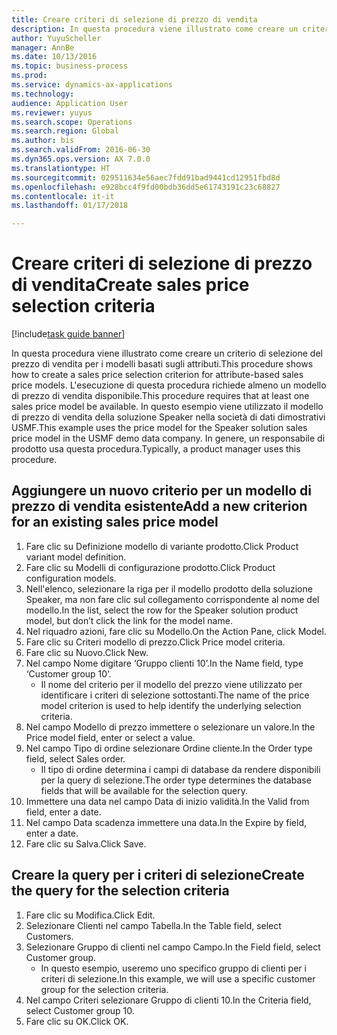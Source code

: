 ```yaml
--- 
title: Creare criteri di selezione di prezzo di vendita
description: In questa procedura viene illustrato come creare un criterio di selezione del prezzo di vendita per i modelli basati sugli attributi.
author: YuyuScheller
manager: AnnBe
ms.date: 10/13/2016
ms.topic: business-process
ms.prod: 
ms.service: dynamics-ax-applications
ms.technology: 
audience: Application User
ms.reviewer: yuyus
ms.search.scope: Operations
ms.search.region: Global
ms.author: bis
ms.search.validFrom: 2016-06-30
ms.dyn365.ops.version: AX 7.0.0
ms.translationtype: HT
ms.sourcegitcommit: 029511634e56aec7fdd91bad9441cd12951fbd8d
ms.openlocfilehash: e928bcc4f9fd00bdb36dd5e61743191c23c68827
ms.contentlocale: it-it
ms.lasthandoff: 01/17/2018

---
```

# <a name="create-sales-price-selection-criteria"></a><span data-ttu-id="a9c45-103">Creare criteri di selezione di prezzo di vendita</span><span class="sxs-lookup"><span data-stu-id="a9c45-103">Create sales price selection criteria</span></span>

[!include[task guide banner](../../includes/task-guide-banner.md)]

<span data-ttu-id="a9c45-104">In questa procedura viene illustrato come creare un criterio di selezione del prezzo di vendita per i modelli basati sugli attributi.</span><span class="sxs-lookup"><span data-stu-id="a9c45-104">This procedure shows how to create a sales price selection criterion for attribute-based sales price models.</span></span> <span data-ttu-id="a9c45-105">L'esecuzione di questa procedura richiede almeno un modello di prezzo di vendita disponibile.</span><span class="sxs-lookup"><span data-stu-id="a9c45-105">This procedure requires that at least one sales price model be available.</span></span> <span data-ttu-id="a9c45-106">In questo esempio viene utilizzato il modello di prezzo di vendita della soluzione Speaker nella società di dati dimostrativi USMF.</span><span class="sxs-lookup"><span data-stu-id="a9c45-106">This example uses the price model for the Speaker solution sales price model in the USMF demo data company.</span></span> <span data-ttu-id="a9c45-107">In genere, un responsabile di prodotto usa questa procedura.</span><span class="sxs-lookup"><span data-stu-id="a9c45-107">Typically, a product manager uses this procedure.</span></span>


## <a name="add-a-new-criterion-for-an-existing-sales-price-model"></a><span data-ttu-id="a9c45-108">Aggiungere un nuovo criterio per un modello di prezzo di vendita esistente</span><span class="sxs-lookup"><span data-stu-id="a9c45-108">Add a new criterion for an existing sales price model</span></span>
1. <span data-ttu-id="a9c45-109">Fare clic su Definizione modello di variante prodotto.</span><span class="sxs-lookup"><span data-stu-id="a9c45-109">Click Product variant model definition.</span></span>
2. <span data-ttu-id="a9c45-110">Fare clic su Modelli di configurazione prodotto.</span><span class="sxs-lookup"><span data-stu-id="a9c45-110">Click Product configuration models.</span></span>
3. <span data-ttu-id="a9c45-111">Nell'elenco, selezionare la riga per il modello prodotto della soluzione Speaker, ma non fare clic sul collegamento corrispondente al nome del modello.</span><span class="sxs-lookup"><span data-stu-id="a9c45-111">In the list, select the row for the Speaker solution product model, but don’t click the link for the model name.</span></span>
4. <span data-ttu-id="a9c45-112">Nel riquadro azioni, fare clic su Modello.</span><span class="sxs-lookup"><span data-stu-id="a9c45-112">On the Action Pane, click Model.</span></span>
5. <span data-ttu-id="a9c45-113">Fare clic su Criteri modello di prezzo.</span><span class="sxs-lookup"><span data-stu-id="a9c45-113">Click Price model criteria.</span></span>
6. <span data-ttu-id="a9c45-114">Fare clic su Nuovo.</span><span class="sxs-lookup"><span data-stu-id="a9c45-114">Click New.</span></span>
7. <span data-ttu-id="a9c45-115">Nel campo Nome digitare ‘Gruppo clienti 10’.</span><span class="sxs-lookup"><span data-stu-id="a9c45-115">In the Name field, type ‘Customer group 10’.</span></span>
    * <span data-ttu-id="a9c45-116">Il nome del criterio per il modello del prezzo viene utilizzato per identificare i criteri di selezione sottostanti.</span><span class="sxs-lookup"><span data-stu-id="a9c45-116">The name of the price model criterion is used to help identify the underlying selection criteria.</span></span>  
8. <span data-ttu-id="a9c45-117">Nel campo Modello di prezzo immettere o selezionare un valore.</span><span class="sxs-lookup"><span data-stu-id="a9c45-117">In the Price model field, enter or select a value.</span></span>
9. <span data-ttu-id="a9c45-118">Nel campo Tipo di ordine selezionare Ordine cliente.</span><span class="sxs-lookup"><span data-stu-id="a9c45-118">In the Order type field, select Sales order.</span></span>
    * <span data-ttu-id="a9c45-119">Il tipo di ordine determina i campi di database da rendere disponibili per la query di selezione.</span><span class="sxs-lookup"><span data-stu-id="a9c45-119">The order type determines the database fields that will be available for the selection query.</span></span>  
10. <span data-ttu-id="a9c45-120">Immettere una data nel campo Data di inizio validità.</span><span class="sxs-lookup"><span data-stu-id="a9c45-120">In the Valid from field, enter a date.</span></span>
11. <span data-ttu-id="a9c45-121">Nel campo Data scadenza immettere una data.</span><span class="sxs-lookup"><span data-stu-id="a9c45-121">In the Expire by field, enter a date.</span></span>
12. <span data-ttu-id="a9c45-122">Fare clic su Salva.</span><span class="sxs-lookup"><span data-stu-id="a9c45-122">Click Save.</span></span>

## <a name="create-the-query-for-the-selection-criteria"></a><span data-ttu-id="a9c45-123">Creare la query per i criteri di selezione</span><span class="sxs-lookup"><span data-stu-id="a9c45-123">Create the query for the selection criteria</span></span>
1. <span data-ttu-id="a9c45-124">Fare clic su Modifica.</span><span class="sxs-lookup"><span data-stu-id="a9c45-124">Click Edit.</span></span>
2. <span data-ttu-id="a9c45-125">Selezionare Clienti nel campo Tabella.</span><span class="sxs-lookup"><span data-stu-id="a9c45-125">In the Table field, select Customers.</span></span> 
3. <span data-ttu-id="a9c45-126">Selezionare Gruppo di clienti nel campo Campo.</span><span class="sxs-lookup"><span data-stu-id="a9c45-126">In the Field field, select Customer group.</span></span>
    * <span data-ttu-id="a9c45-127">In questo esempio, useremo uno specifico gruppo di clienti per i criteri di selezione.</span><span class="sxs-lookup"><span data-stu-id="a9c45-127">In this example, we will use a specific customer group for the selection criteria.</span></span>  
4. <span data-ttu-id="a9c45-128">Nel campo Criteri selezionare Gruppo di clienti 10.</span><span class="sxs-lookup"><span data-stu-id="a9c45-128">In the Criteria field, select Customer group 10.</span></span> 
5. <span data-ttu-id="a9c45-129">Fare clic su OK.</span><span class="sxs-lookup"><span data-stu-id="a9c45-129">Click OK.</span></span>


